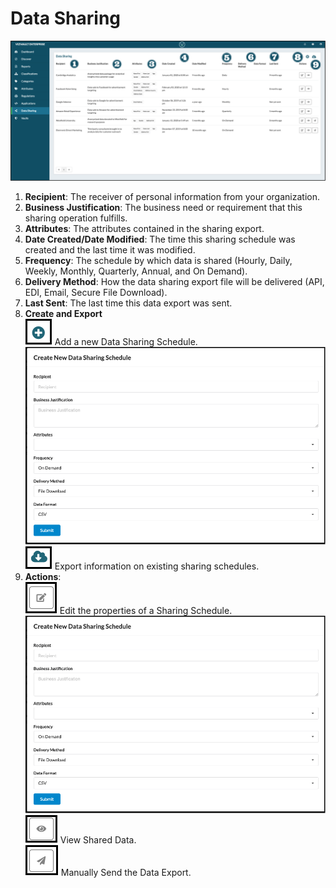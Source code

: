 # Data Sharing

![data_sharing](../assets/images/data_sharing.png "Data Sharing")

1. **Recipient**: The receiver of personal information from your organization.
2. **Business Justification**: The business need or requirement that this sharing operation fulfills.
3. **Attributes**: The attributes contained in the sharing export.
4. **Date Created/Date Modified**: The time this sharing schedule was created and the last time it was modified.
5. **Frequency**: The schedule by which data is shared (Hourly, Daily, Weekly, Monthly, Quarterly, Annual, and On Demand).
6. **Delivery Method**: How the data sharing export file will be delivered (API, EDI, Email, Secure File Download).
7. **Last Sent**: The last time this data export was sent.
8. **Create and Export**<br/>
    ![Add](../assets/images/add.png "Add") Add a new Data Sharing Schedule.
    ![sharing_schedule](../assets/images/sharing-schedule.png "Create Sharing Schedule")
    ![export](../assets/images/export.png "Export") Export information on existing sharing schedules.
9. **Actions**: <br/>
    ![edit](../assets/images/edit.png "Edit") Edit the properties of a Sharing Schedule.
    ![sharing_schedule](../assets/images/sharing-schedule.png "Create Sharing Schedule")
    ![view](../assets/images/view.png "View") View Shared Data.<br/>
    ![send](../assets/images/send.png "Send") Manually Send the Data Export.
